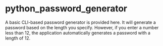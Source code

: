 # python_password_generator
A basic CLI-based password generator is provided here.
It will generate a password based on the length you specify.
However, if you enter a number less than 12, the application automatically generates a password with a length of 12.

